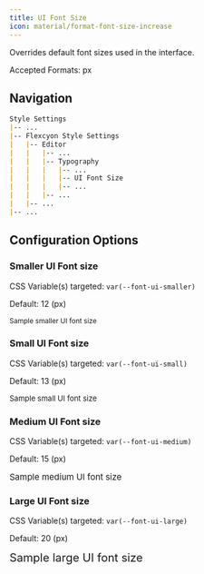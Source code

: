 ```yaml
---
title: UI Font Size
icon: material/format-font-size-increase
---
```


Overrides default font sizes used in the interface.

Accepted Formats: px

## Navigation

```md
Style Settings
|-- ...
|-- Flexcyon Style Settings
|   |-- Editor
|   |   |-- ...
|   |   |-- Typography
|   |   |   |-- ...
|   |   |   |-- UI Font Size
|   |   |   |-- ...
|   |   |-- ...
|   |-- ...
|-- ...
```

## Configuration Options

### Smaller UI Font size

CSS Variable(s) targeted: `var(--font-ui-smaller)`

Default: 12 (px)

<span style="font-size: 12px">Sample smaller UI font size</span>

### Small UI Font size

CSS Variable(s) targeted: `var(--font-ui-small)`

Default: 13 (px)

<span style="font-size: 13px">Sample small UI font size</span>

### Medium UI Font size

CSS Variable(s) targeted: `var(--font-ui-medium)`

Default: 15 (px)

<span style="font-size: 15px">Sample medium UI font size</span>

### Large UI Font size

CSS Variable(s) targeted: `var(--font-ui-large)`

Default: 20 (px)

<span style="font-size: 20px">Sample large UI font size</span>
